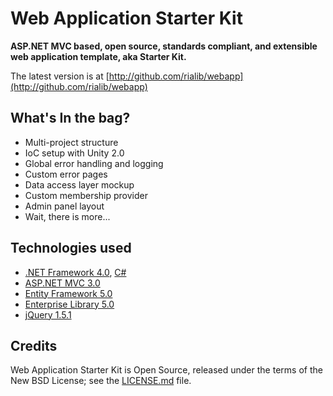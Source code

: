 ﻿Web Application Starter Kit
===========================

**ASP.NET MVC based, open source, standards compliant, and extensible web application template, aka Starter Kit.**

The latest version is at [http://github.com/rialib/webapp](http://github.com/rialib/webapp)

What's In the bag?
------------------

  * Multi-project structure
  * IoC setup with Unity 2.0
  * Global error handling and logging
  * Custom error pages
  * Data access layer mockup
  * Custom membership provider
  * Admin panel layout
  * Wait, there is more...

Technologies used
------------

 * [.NET Framework 4.0](http://www.microsoft.com/net/), [C#](http://msdn.microsoft.com/vcsharp)
 * [ASP.NET MVC 3.0](http://www.asp.net/mvc)
 * [Entity Framework 5.0](http://msdn.microsoft.com/en-us/data/aa937723)
 * [Enterprise Library 5.0](http://msdn.microsoft.com/en-us/library/ff648951.aspx)
 * [jQuery 1.5.1](http://www.jquery.com)

Credits
-------

Web Application Starter Kit is Open Source, released under the terms of the New BSD License; see the [LICENSE.md](https://github.com/rialib/webapp/blob/master/LICENSE.md) file.